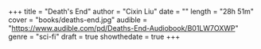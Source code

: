 +++
title = "Death's End"
author = "Cixin Liu"
date = ""
length = "28h 51m"
cover = "books/deaths-end.jpg"
audible = "https://www.audible.com/pd/Deaths-End-Audiobook/B01LW7OXWP"
genre = "sci-fi"
draft = true
showthedate = true
+++
